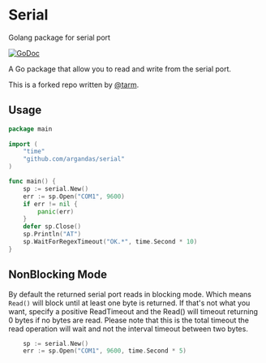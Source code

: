 # Serial

Golang package for serial port

[![GoDoc](http://godoc.org/github.com/argandas/serial?status.svg)](http://godoc.org/github.com/argandas/serial)

A Go package that allow you to read and write from the serial port.

This is a forked repo written by [@tarm](github.com/tarm).

## Usage

```go
package main
 
import (
	"time"
	"github.com/argandas/serial"
)

func main() {
    sp := serial.New()
    err := sp.Open("COM1", 9600)
    if err != nil {
        panic(err)
    }
    defer sp.Close()
    sp.Println("AT")
    sp.WaitForRegexTimeout("OK.*", time.Second * 10)
}
```

## NonBlocking Mode

By default the returned serial port reads in blocking mode. Which means `Read()` will block until at least one byte is returned. If that's not what you want, specify a positive ReadTimeout and the Read() will timeout returning 0 bytes if no bytes are read.  Please note that this is the total timeout the read operation will wait and not the interval timeout between two bytes.

```go
	sp := serial.New()
    err := sp.Open("COM1", 9600, time.Second * 5)
```